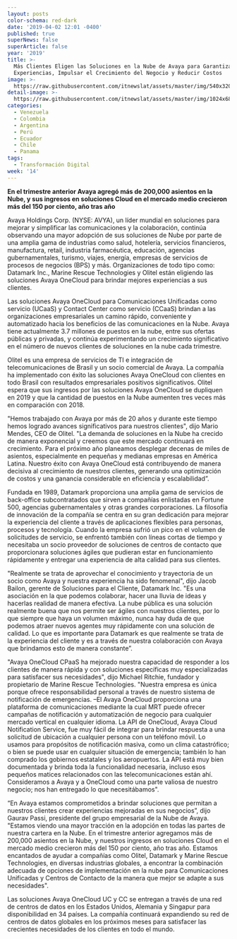 ```yaml
---
layout: posts
color-schema: red-dark
date: '2019-04-02 12:01 -0400'
published: true
superNews: false
superArticle: false
year: '2019'
title: >-
  Más Clientes Eligen las Soluciones en la Nube de Avaya para Garantizar Mejores
  Experiencias, Impulsar el Crecimiento del Negocio y Reducir Costos
image: >-
  https://raw.githubusercontent.com/itnewslat/assets/master/img/540x320/Cloud-Avaya-p.jpg
detail-image: >-
  https://raw.githubusercontent.com/itnewslat/assets/master/img/1024x680/Cloud-Avaya-g.jpg
categories:
  - Venezuela
  - Colombia
  - Argentina
  - Perú
  - Ecuador
  - Chile
  - Panama
tags:
  - Transformación Digital
week: '14'
---
```

**En el trimestre anterior Avaya agregó más de 200,000 asientos en la Nube, y sus ingresos en soluciones Cloud en el mercado medio crecieron más del 150 por ciento, año tras año**
 
Avaya Holdings Corp. (NYSE: AVYA), un líder mundial en soluciones para mejorar y simplificar las comunicaciones y la colaboración, continúa observando una mayor adopción de sus soluciones de Nube por parte de una amplia gama de industrias como salud, hotelería, servicios financieros, manufactura, retail, industria farmacéutica, educación, agencias gubernamentales, turismo, viajes, energía, empresas de servicios de procesos de negocios (BPS) y más. Organizaciones de todo tipo como: Datamark Inc., Marine Rescue Technologies y Olitel están eligiendo las soluciones Avaya OneCloud para brindar mejores experiencias a sus clientes.
 
Las soluciones Avaya OneCloud para Comunicaciones Unificadas como servicio (UCaaS) y Contact Center como servicio (CCaaS) brindan a las organizaciones empresariales un camino rápido, conveniente y automatizado hacia los beneficios de las comunicaciones en la Nube. Avaya tiene actualmente 3.7 millones de puestos en la nube, entre sus ofertas públicas y privadas, y continúa experimentando un crecimiento significativo en el número de nuevos clientes de soluciones en la nube cada trimestre.
 
Olitel es una empresa de servicios de TI e integración de telecomunicaciones de Brasil y un socio comercial de Avaya. La compañía ha implementado con éxito las soluciones Avaya OneCloud con clientes en todo Brasil con resultados empresariales positivos significativos. Olitel espera que sus ingresos por las soluciones Avaya OneCloud se dupliquen en 2019 y que la cantidad de puestos en la Nube aumenten tres veces más en comparación con 2018.

"Hemos trabajado con Avaya por más de 20 años y durante este tiempo hemos logrado avances significativos para nuestros clientes", dijo Mario Mendes, CEO de Olitel. "La demanda de soluciones en la Nube ha crecido de manera exponencial y creemos que este mercado continuará en crecimiento. Para el próximo año planeamos desplegar decenas de miles de asientos, especialmente en pequeñas y medianas empresas en América Latina. Nuestro éxito con Avaya OneCloud está contribuyendo de manera decisiva al crecimiento de nuestros clientes, generando una optimización de costos y una ganancia considerable en eficiencia y escalabilidad”.
 
Fundada en 1989, Datamark proporciona una amplia gama de servicios de back-office subcontratados que sirven a compañías enlistadas en Fortune 500, agencias gubernamentales y otras grandes corporaciones. La filosofía de innovación de la compañía se centra en su gran dedicación para mejorar la experiencia del cliente a través de aplicaciones flexibles para personas, procesos y tecnología. Cuando la empresa sufrió un pico en el volumen de solicitudes de servicio, se enfrentó también con líneas cortas de tiempo y necesitaba un socio proveedor de soluciones de centros de contacto que proporcionara soluciones ágiles que pudieran estar en funcionamiento rápidamente y entregar una experiencia de alta calidad para sus clientes.
 
"Realmente se trata de aprovechar el conocimiento y trayectoria de un socio como Avaya y nuestra experiencia ha sido fenomenal", dijo Jacob Bailon, gerente de Soluciones para el Cliente, Datamark Inc. "Es una asociación en la que podemos colaborar, hacer una lluvia de ideas y hacerlas realidad de manera efectiva. La nube pública es una solución realmente buena que nos permite ser ágiles con nuestros clientes, por lo que siempre que haya un volumen máximo, nunca hay duda de que podemos atraer nuevos agentes muy rápidamente con una solución de calidad. Lo que es importante para Datamark es que realmente se trata de la experiencia del cliente y es a través de nuestra colaboración con Avaya que brindamos esto de manera constante”. 
                                                       
"Avaya OneCloud CPaaS ha mejorado nuestra capacidad de responder a los clientes de manera rápida y con soluciones específicas muy especializadas para satisfacer sus necesidades", dijo Michael Ritchie, fundador y propietario de Marine Rescue Technologies. "Nuestra empresa es única porque ofrece responsabilidad personal a través de nuestro sistema de notificación de emergencias. –El Avaya OneCloud proporciona una plataforma de comunicaciones mediante la cual MRT puede ofrecer campañas de notificación y automatización de negocio para cualquier mercado vertical en cualquier idioma. La API de OneCloud, Avaya Cloud Notification Service, fue muy fácil de integrar para brindar respuesta a una solicitud de ubicación a cualquier persona con un teléfono móvil. Lo usamos para propósitos de notificación masiva, como un clima catastrófico; o bien se puede usar en cualquier situación de emergencia; también lo han comprado los gobiernos estatales y los aeropuertos. La API está muy bien documentada y brinda toda la funcionalidad necesaria, incluso esos pequeños matices relacionados con las telecomunicaciones están ahí. Consideramos a Avaya y a OneCloud como una parte valiosa de nuestro negocio; nos han entregado lo que necesitábamos".
 
“En Avaya estamos comprometidos a brindar soluciones que permitan a nuestros clientes crear experiencias mejoradas en sus negocios”, dijo Gaurav Passi, presidente del grupo empresarial de la Nube de Avaya. "Estamos viendo una mayor tracción en la adopción en todas las partes de nuestra cartera en la Nube. En el trimestre anterior agregamos más de 200,000 asientos en la Nube, y nuestros ingresos en soluciones Cloud en el mercado medio crecieron más del 150 por ciento, año tras año. Estamos encantados de ayudar a compañías como Olitel, Datamark y Marine Rescue Technologies, en diversas industrias globales, a encontrar la combinación adecuada de opciones de implementación en la nube para Comunicaciones Unificadas y Centros de Contacto de la manera que mejor se adapte a sus necesidades".
 
Las soluciones Avaya OneCloud UC y CC se entregan a través de una red de centros de datos en los Estados Unidos, Alemania y Singapur para disponibilidad en 34 países. La compañía continuará expandiendo su red de centros de datos globales en los próximos meses para satisfacer las crecientes necesidades de los clientes en todo el mundo.